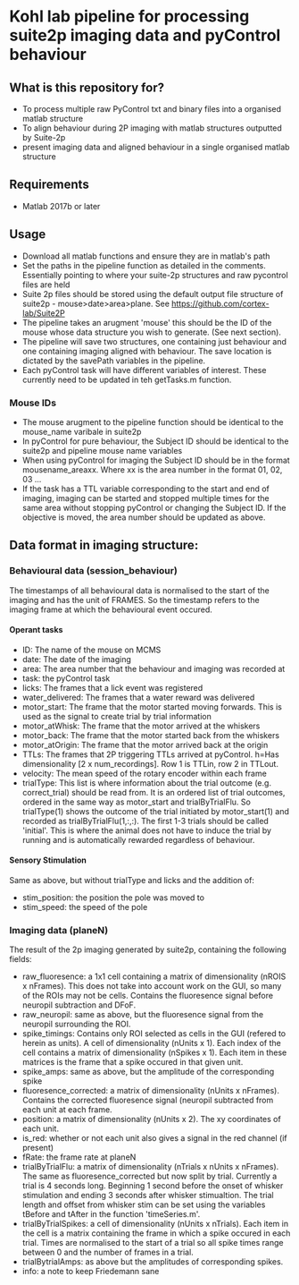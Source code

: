 
# Kohl lab pipeline for processing suite2p imaging data and pyControl behaviour  

## What is this repository for?

* To process multiple raw PyControl txt and binary files into a organised matlab structure
* To align behaviour during 2P imaging with matlab structures outputted by Suite-2p
* present imaging data and aligned behaviour in a single organised matlab structure

## Requirements

* Matlab 2017b or later

## Usage

* Download all matlab functions and ensure they are in matlab's path
* Set the paths in the pipeline function as detailed in the comments. Essentially pointing to where your 
suite-2p structures and raw pycontrol files are held
* Suite 2p files should be stored using the default output file structure of suite2p - mouse>date>area>plane. See https://github.com/cortex-lab/Suite2P
* The pipeline takes an arugment 'mouse' this should be the ID of the mouse whose data structure you wish to generate. (See next section).
* The pipeline will save two structures, one containing just behaviour and one containing imaging aligned with behaviour. The save location is dictated by the savePath variables in the pipeline.
* Each pyControl task will have different variables of interest. These currently need to be updated in teh getTasks.m function. 

### Mouse IDs
* The mouse arugment to the pipeline function should be identical to the mouse_name varibale in suite2p
* In pyControl for pure behaviour, the Subject ID should be identical to the suite2p and pipeline mouse name variables
* When using pyControl for imaging the Subject ID should be in the format mousename_areaxx. Where xx is the area number in the format 01, 02, 03 ...
* If the task has a TTL variable corresponding to the start and end of imaging, imaging can be started and stopped multiple times for the same area without stopping pyControl or 
changing the Subject ID. If the objective is moved, the area number should be updated as above.


## Data format in imaging structure:

### Behavioural data (session_behaviour)

The timestamps of all behavioural data is normalised to the start of the imaging and has the unit of FRAMES.
So the timestamp refers to the imaging frame at which the behavioural event occured.

#### Operant tasks

* ID: The name of the mouse on MCMS
* date: The date of the imaging
* area: The area number that the behaviour and imaging was recorded at
* task: the pyControl task
* licks: The frames that a lick event was registered 
* water_delivered: The frames that a water reward was delivered
* motor_start: The frame that the motor started moving forwards. This is used as the signal to create trial by trial information
* motor_atWhisk: The frame that the motor arrived at the whiskers
* motor_back: The frame that the motor started back from the whiskers
* motor_atOrigin: The frame that the motor arrived back at the origin
* TTLs: The frames that 2P triggering TTLs arrived at pyControl. h=Has dimensionality [2 x num_recordings]. Row 1 is TTLin, row 2 in TTLout. 
* velocity: The mean speed of the rotary encoder within each frame 
* trialType: This list is where information about the trial outcome (e.g. correct_trial) should be read from. It is an ordered list of trial outcomes, ordered in the same way as motor_start and trialByTrialFlu. So trialType(1) shows the outcome of the trial initiated by motor_start(1) and recorded as trialByTrialFlu(1,:,:). The first 1-3 trials should be called 'initial'. This is where the animal does not have to induce the trial by running and is automatically rewarded regardless of behaviour.

#### Sensory Stimulation

Same as above, but without trialType and licks and the addition of:
* stim_position: the position the pole was moved to
* stim_speed: the speed of the pole


### Imaging data (planeN)

The result of the 2p imaging generated by suite2p, containing the following fields:

* raw_fluoresence: a 1x1 cell containing a matrix of dimensionality (nROIS x nFrames). This does not take into account work on the GUI, so many of the ROIs may not be cells. Contains the fluoresence signal before neuropil subtraction and DFoF.
* raw_neuropil: same as above, but the fluoresence signal from the neuropil surrounding the ROI.
* spike_timings: Contains only ROI selected as cells in the GUI (refered to herein as units). A cell of dimensionality (nUnits x 1). Each index of the cell contains a matrix of dimensionality (nSpikes x 1). Each item in these matrices is the frame that a spike occured in that given unit.
* spike_amps: same as above, but the amplitude of the corresponding spike
* fluoresence_corrected: a matrix of dimensionality (nUnits x nFrames). Contains the corrected fluoresence signal (neuropil subtracted from each unit at each frame.
* position: a matrix of dimensionality (nUnits x 2). The xy coordinates of each unit.
* is_red: whether or not each unit also gives a signal in the red channel (if present)
* fRate: the frame rate at planeN
* trialByTrialFlu: a matrix of dimensionality (nTrials x nUnits x nFrames). The same as fluoresence_corrected but now split by trial. Currently a trial is 4 seconds long. Beginning 1 second before the onset of whisker stimulation and ending 3 seconds after whisker stimualtion. The trial length and offset from whisker stim can be set using the variables tBefore and tAfter in the function 'timeSeries.m'.  
* trialByTrialSpikes: a cell of dimensionality (nUnits x nTrials). Each item in the cell is a matrix containing the frame in which a spike occured in each trial. Times are normalised to the start of a trial so all spike times range between 0 and the number of frames in a trial.
* trialBytrialAmps: as above but the amplitudes of corresponding spikes.
* info: a note to keep Friedemann sane















































